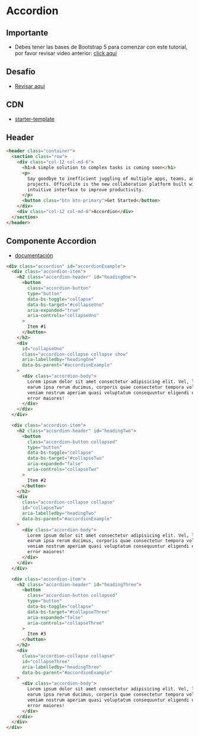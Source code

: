 # Accordion

## Importante

- Debes tener las bases de Bootstrap 5 para comenzar con este tutorial, por favor revisar video anterior: [click aquí](https://youtu.be/1kNwZbRiVcQ)

## Desafío
- [Revisar aquí](https://accordion-bootstrap-5.netlify.app/)

<!-- - [Visualizar ejemplo](https://www.frontendmentor.io/challenges/officelite-coming-soon-site-M4DIPNz8g)
- [Solución premium](https://www.frontendmentor.io/solutions/mobilefirst-solution-using-html-scss-w-bem-and-vanilla-js-56Jm0C-Tn) -->

## CDN

- [starter-template](https://getbootstrap.com/docs/5.0/getting-started/introduction/#starter-template)

## Header

```html
<header class="container">
  <section class="row">
    <div class="col-12 col-md-6">
      <h1>A simple solution to complex tasks is coming soon</h1>
      <p>
        Say goodbye to inefficient juggling of multiple apps, teams, and
        projects. Officelite is the new collaboration platform built with an
        intuitive interface to improve productivity.
      </p>
      <button class="btn btn-primary">Get Started</button>
    </div>
    <div class="col-12 col-md-6">Accordion</div>
  </section>
</header>
```

## Componente Accordion

- [documentación](https://getbootstrap.com/docs/5.0/components/accordion/)

```html
<div class="accordion" id="accordionExample">
  <div class="accordion-item">
    <h2 class="accordion-header" id="headingOne">
      <button
        class="accordion-button"
        type="button"
        data-bs-toggle="collapse"
        data-bs-target="#collapseUno"
        aria-expanded="true"
        aria-controls="collapseUno"
      >
        Item #1
      </button>
    </h2>
    <div
      id="collapseUno"
      class="accordion-collapse collapse show"
      aria-labelledby="headingOne"
      data-bs-parent="#accordionExample"
    >
      <div class="accordion-body">
        Lorem ipsum dolor sit amet consectetur adipisicing elit. Vel, libero
        earum ipsa rerum ducimus, corporis quae consectetur tempora voluptate
        veniam nostrum aperiam quasi voluptatum consequuntur eligendi est illum
        error maiores!
      </div>
    </div>
  </div>

  <div class="accordion-item">
    <h2 class="accordion-header" id="headingTwo">
      <button
        class="accordion-button collapsed"
        type="button"
        data-bs-toggle="collapse"
        data-bs-target="#collapseTwo"
        aria-expanded="false"
        aria-controls="collapseTwo"
      >
        Item #2
      </button>
    </h2>
    <div
      class="accordion-collapse collapse"
      id="collapseTwo"
      aria-labelledby="headingTwo"
      data-bs-parent="#accordionExample"
    >
      <div class="accordion-body">
        Lorem ipsum dolor sit amet consectetur adipisicing elit. Vel, libero
        earum ipsa rerum ducimus, corporis quae consectetur tempora voluptate
        veniam nostrum aperiam quasi voluptatum consequuntur eligendi est illum
        error maiores!
      </div>
    </div>
  </div>

  <div class="accordion-item">
    <h2 class="accordion-header" id="headingThree">
      <button
        class="accordion-button collapsed"
        type="button"
        data-bs-toggle="collapse"
        data-bs-target="#collapseThree"
        aria-expanded="false"
        aria-controls="collapseThree"
      >
        Item #3
      </button>
    </h2>
    <div
      class="accordion-collapse collapse"
      id="collapseThree"
      aria-labelledby="headingThree"
      data-bs-parent="#accordionExample"
    >
      <div class="accordion-body">
        Lorem ipsum dolor sit amet consectetur adipisicing elit. Vel, libero
        earum ipsa rerum ducimus, corporis quae consectetur tempora voluptate
        veniam nostrum aperiam quasi voluptatum consequuntur eligendi est illum
        error maiores!
      </div>
    </div>
  </div>
</div>
```
